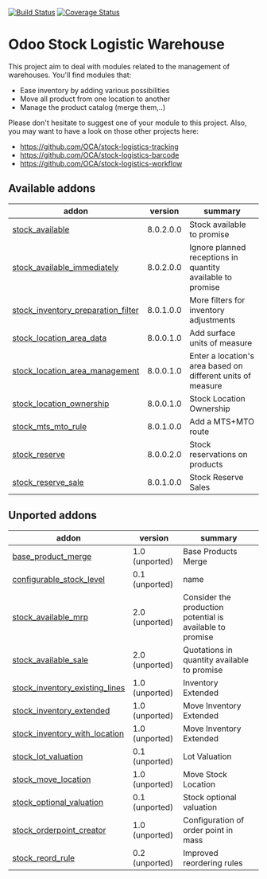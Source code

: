 [![Build Status](https://travis-ci.org/OCA/stock-logistics-warehouse.svg?branch=8.0)](https://travis-ci.org/OCA/stock-logistics-warehouse)
[![Coverage Status](https://img.shields.io/coveralls/OCA/stock-logistics-warehouse/badge.png?branch=8.0)](https://coveralls.io/r/OCA/stock-logistics-warehouse?branch=8.0)

Odoo Stock Logistic Warehouse
=============================


This project aim to deal with modules related to the management of warehouses. You'll find modules that:

 - Ease inventory by adding various possibilities
 - Move all product from one location to another
 - Manage the product catalog (merge them,..)

Please don't hesitate to suggest one of your module to this project. Also, you may want to have a look on those other projects here:

 - https://github.com/OCA/stock-logistics-tracking
 - https://github.com/OCA/stock-logistics-barcode
 - https://github.com/OCA/stock-logistics-workflow

[//]: # (addons)
Available addons
----------------
addon | version | summary
--- | --- | ---
[stock_available](stock_available/) | 8.0.2.0.0 | Stock available to promise
[stock_available_immediately](stock_available_immediately/) | 8.0.2.0.0 | Ignore planned receptions in quantity available to promise
[stock_inventory_preparation_filter](stock_inventory_preparation_filter/) | 8.0.1.0.0 | More filters for inventory adjustments
[stock_location_area_data](stock_location_area_data/) | 8.0.0.1.0 | Add surface units of measure
[stock_location_area_management](stock_location_area_management/) | 8.0.0.1.0 | Enter a location's area based on different units of measure
[stock_location_ownership](stock_location_ownership/) | 8.0.0.1.0 | Stock Location Ownership
[stock_mts_mto_rule](stock_mts_mto_rule/) | 8.0.1.0.0 | Add a MTS+MTO route
[stock_reserve](stock_reserve/) | 8.0.0.2.0 | Stock reservations on products
[stock_reserve_sale](stock_reserve_sale/) | 8.0.1.0.0 | Stock Reserve Sales

Unported addons
---------------
addon | version | summary
--- | --- | ---
[base_product_merge](base_product_merge/) | 1.0 (unported) | Base Products Merge
[configurable_stock_level](configurable_stock_level/) | 0.1 (unported) | name
[stock_available_mrp](stock_available_mrp/) | 2.0 (unported) | Consider the production potential is available to promise
[stock_available_sale](stock_available_sale/) | 2.0 (unported) | Quotations in quantity available to promise
[stock_inventory_existing_lines](stock_inventory_existing_lines/) | 1.0 (unported) | Inventory Extended
[stock_inventory_extended](stock_inventory_extended/) | 1.0 (unported) | Move Inventory Extended
[stock_inventory_with_location](stock_inventory_with_location/) | 1.0 (unported) | Move Inventory Extended
[stock_lot_valuation](stock_lot_valuation/) | 0.1 (unported) | Lot Valuation
[stock_move_location](stock_move_location/) | 1.0 (unported) | Move Stock Location
[stock_optional_valuation](stock_optional_valuation/) | 0.1 (unported) | Stock optional valuation
[stock_orderpoint_creator](stock_orderpoint_creator/) | 1.0 (unported) | Configuration of order point in mass
[stock_reord_rule](stock_reord_rule/) | 0.2 (unported) | Improved reordering rules

[//]: # (end addons)
